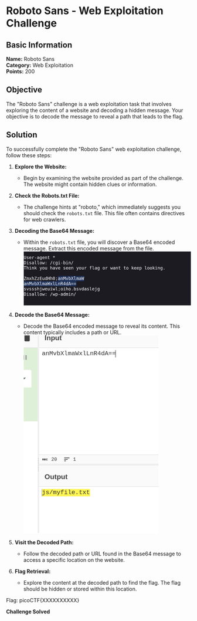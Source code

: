 # Roboto Sans - Web Exploitation Challenge

## Basic Information
**Name:** Roboto Sans  
**Category:** Web Exploitation  
**Points:** 200

## Objective

The "Roboto Sans" challenge is a web exploitation task that involves exploring the content of a website and decoding a hidden message. Your objective is to decode the message to reveal a path that leads to the flag.

## Solution

To successfully complete the "Roboto Sans" web exploitation challenge, follow these steps:

1. **Explore the Website:**
   - Begin by examining the website provided as part of the challenge. The website might contain hidden clues or information.

2. **Check the Robots.txt File:**
   - The challenge hints at "roboto," which immediately suggests you should check the `robots.txt` file. This file often contains directives for web crawlers.

3. **Decoding the Base64 Message:**
   - Within the `robots.txt` file, you will discover a Base64 encoded message. Extract this encoded message from the file.
![Robots.txt](<robots txt.png>)

4. **Decode the Base64 Message:**
   - Decode the Base64 encoded message to reveal its content. This content typically includes a path or URL.
![Decode base64](<decode base64.png>)

5. **Visit the Decoded Path:**
   - Follow the decoded path or URL found in the Base64 message to access a specific location on the website.

6. **Flag Retrieval:**
   - Explore the content at the decoded path to find the flag. The flag should be hidden or stored within this location.

Flag: picoCTF{XXXXXXXXXX}

**Challenge Solved**  
